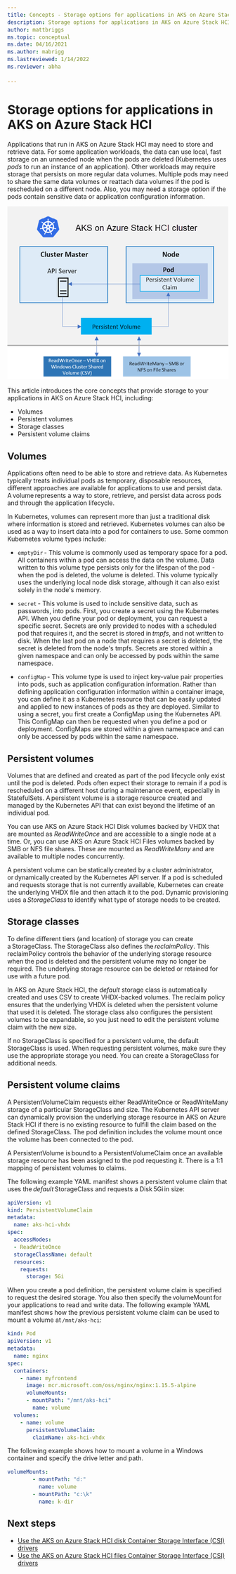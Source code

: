 ```yaml
---
title: Concepts - Storage options for applications in AKS on Azure Stack HCI
description: Storage options for applications in AKS on Azure Stack HCI.
author: mattbriggs
ms.topic: conceptual
ms.date: 04/16/2021
ms.author: mabrigg 
ms.lastreviewed: 1/14/2022
ms.reviewer: abha

---
```


# Storage options for applications in AKS on Azure Stack HCI

Applications that run in AKS on Azure Stack HCI may need to store and retrieve data. For some application workloads, the data can use local, fast storage on an unneeded node when the pods are deleted (Kubernetes uses _pods_ to run an instance of an application). Other workloads may require storage that persists on more regular data volumes. Multiple pods may need to share the same data volumes or reattach data volumes if the pod is rescheduled on a different node. Also, you may need a storage option if the pods contain sensitive data or application configuration information. 

![Architectural storage image showing a cluster master and node](media/storage-architecture.png)

This article introduces the core concepts that provide storage to your applications in AKS on Azure Stack HCI, including:
- Volumes 
- Persistent volumes 
- Storage classes 
- Persistent volume claims 

## Volumes
Applications often need to be able to store and retrieve data. As Kubernetes typically treats individual pods as temporary, disposable resources, different approaches are available for applications to use and persist data. A volume represents a way to store, retrieve, and persist data across pods and through the application lifecycle. 

In Kubernetes, volumes can represent more than just a traditional disk where information is stored and retrieved. Kubernetes volumes can also be used as a way to insert data into a pod for containers to use. Some common Kubernetes volume types include: 

- `emptyDir` - This volume is commonly used as temporary space for a pod. All containers within a pod can access the data on the volume. Data written to this volume type persists only for the lifespan of the pod - when the pod is deleted, the volume is deleted. This volume typically uses the underlying local node disk storage, although it can also exist solely in the node's memory. 

- `secret` - This volume is used to include sensitive data, such as passwords, into pods. First, you create a secret using the Kubernetes API. When you define your pod or deployment, you can request a specific secret. Secrets are only provided to nodes with a scheduled pod that requires it, and the secret is stored in _tmpfs_, and not written to disk. When the last pod on a node that requires a secret is deleted, the secret is deleted from the node's tmpfs. Secrets are stored within a given namespace and can only be accessed by pods within the same namespace. 

- `configMap` - This volume type is used to inject key-value pair properties into pods, such as application configuration information. Rather than defining application configuration information within a container image, you can define it as a Kubernetes resource that can be easily updated and applied to new instances of pods as they are deployed. Similar to using a secret, you first create a ConfigMap using the Kubernetes API. This ConfigMap can then be requested when you define a pod or deployment. ConfigMaps are stored within a given namespace and can only be accessed by pods within the same namespace. 

## Persistent volumes
Volumes that are defined and created as part of the pod lifecycle only exist until the pod is deleted. Pods often expect their storage to remain if a pod is rescheduled on a different host during a maintenance event, especially in StatefulSets. A persistent volume is a storage resource created and managed by the Kubernetes API that can exist beyond the lifetime of an individual pod. 

You can use AKS on Azure Stack HCI Disk volumes backed by VHDX that are mounted as _ReadWriteOnce_ and are accessible to a single node at a time. Or, you can use AKS on Azure Stack HCI Files volumes backed by SMB or NFS file shares. These are mounted as _ReadWriteMany_ and are available to multiple nodes concurrently. 

A persistent volume can be statically created by a cluster administrator, or dynamically created by the Kubernetes API server. If a pod is scheduled and requests storage that is not currently available, Kubernetes can create the underlying VHDX file and then attach it to the pod. Dynamic provisioning uses a _StorageClass_ to identify what type of storage needs to be created. 

## Storage classes
To define different tiers (and location) of storage you can create a StorageClass. The StorageClass also defines the _reclaimPolicy_. This reclaimPolicy controls the behavior of the underlying storage resource when the pod is deleted and the persistent volume may no longer be required. The underlying storage resource can be deleted or retained for use with a future pod. 

In AKS on Azure Stack HCI, the _default_ storage class is automatically created and uses CSV to create VHDX-backed volumes. The reclaim policy ensures that the underlying VHDX is deleted when the persistent volume that used it is deleted. The storage class also configures the persistent volumes to be expandable, so you just need to edit the persistent volume claim with the new size. 

If no StorageClass is specified for a persistent volume, the default StorageClass is used. When requesting persistent volumes, make sure they use the appropriate storage you need. You can create a StorageClass for additional needs. 

## Persistent volume claims 
A PersistentVolumeClaim requests either ReadWriteOnce or ReadWriteMany storage of a particular StorageClass and size. The Kubernetes API server can dynamically provision the underlying storage resource in AKS on Azure Stack HCI if there is no existing resource to fulfill the claim based on the defined StorageClass. The pod definition includes the volume mount once the volume has been connected to the pod. 

A PersistentVolume is bound to a PersistentVolumeClaim once an available storage resource has been assigned to the pod requesting it. There is a 1:1 mapping of persistent volumes to claims. 

The following example YAML manifest shows a persistent volume claim that uses the _default_ StorageClass and requests a Disk 5Gi in size: 

```yaml
apiVersion: v1 
kind: PersistentVolumeClaim 
metadata: 
  name: aks-hci-vhdx 
spec: 
  accessModes: 
  - ReadWriteOnce 
  storageClassName: default 
  resources: 
    requests: 
      storage: 5Gi 
```

When you create a pod definition, the persistent volume claim is specified to request the desired storage. You also then specify the volumeMount for your applications to read and write data. The following example YAML manifest shows how the previous persistent volume claim can be used to mount a volume at `/mnt/aks-hci`: 

```yaml
kind: Pod 
apiVersion: v1 
metadata: 
  name: nginx 
spec: 
  containers: 
    - name: myfrontend 
      image: mcr.microsoft.com/oss/nginx/nginx:1.15.5-alpine 
      volumeMounts: 
      - mountPath: "/mnt/aks-hci" 
        name: volume 
  volumes: 
    - name: volume 
      persistentVolumeClaim: 
        claimName: aks-hci-vhdx 
```

The following example shows how to mount a volume in a Windows container and specify the drive letter and path. 

```yaml
volumeMounts: 
        - mountPath: "d:" 
          name: volume 
        - mountPath: "c:\k" 
          name: k-dir 
```

## Next steps

- [Use the AKS on Azure Stack HCI disk Container Storage Interface (CSI) drivers](./container-storage-interface-disks.md)
- [Use the AKS on Azure Stack HCI files Container Storage Interface (CSI) drivers](./container-storage-interface-files.md)
